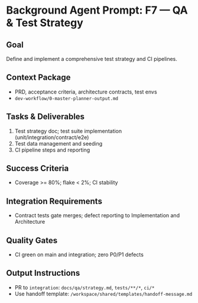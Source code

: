 # Background Agent Prompt: F7 — QA & Test Strategy

## Goal
Define and implement a comprehensive test strategy and CI pipelines.

## Context Package
- PRD, acceptance criteria, architecture contracts, test envs
- `dev-workflow/0-master-planner-output.md`

## Tasks & Deliverables
1. Test strategy doc; test suite implementation (unit/integration/contract/e2e)
2. Test data management and seeding
3. CI pipeline steps and reporting

## Success Criteria
- Coverage >= 80%; flake < 2%; CI stability

## Integration Requirements
- Contract tests gate merges; defect reporting to Implementation and Architecture

## Quality Gates
- CI green on main and integration; zero P0/P1 defects

## Output Instructions
- PR to `integration`: `docs/qa/strategy.md`, `tests/**/*`, `ci/*`
- Use handoff template: `/workspace/shared/templates/handoff-message.md`
